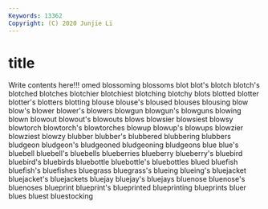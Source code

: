 ```yaml
---
Keywords: 13362
Copyright: (C) 2020 Junjie Li
---
```


# title

Write contents here!!!
omed 
blossoming
blossoms 
blot 
blot's 
blotch 
blotch's 
blotched 
blotches 
blotchier 
blotchiest 
blotching
blotchy 
blots 
blotted 
blotter 
blotter's 
blotters 
blotting 
blouse 
blouse's 
bloused
blouses 
blousing 
blow 
blow's 
blower 
blower's 
blowers 
blowgun 
blowgun's 
blowguns
blowing 
blown 
blowout 
blowout's 
blowouts 
blows 
blowsier 
blowsiest 
blowsy 
blowtorch
blowtorch's 
blowtorches 
blowup 
blowup's 
blowups 
blowzier 
blowziest 
blowzy 
blubber 
blubber's
blubbered 
blubbering 
blubbers 
bludgeon 
bludgeon's 
bludgeoned 
bludgeoning 
bludgeons 
blue 
blue's
bluebell 
bluebell's 
bluebells 
blueberries 
blueberry 
blueberry's 
bluebird 
bluebird's 
bluebirds 
bluebottle
bluebottle's 
bluebottles 
blued 
bluefish 
bluefish's 
bluefishes 
bluegrass 
bluegrass's 
blueing 
blueing's
bluejacket 
bluejacket's 
bluejackets 
bluejay 
bluejay's 
bluejays 
bluenose 
bluenose's 
bluenoses 
blueprint
blueprint's 
blueprinted 
blueprinting 
blueprints 
bluer 
blues 
bluest 
bluestocking 

